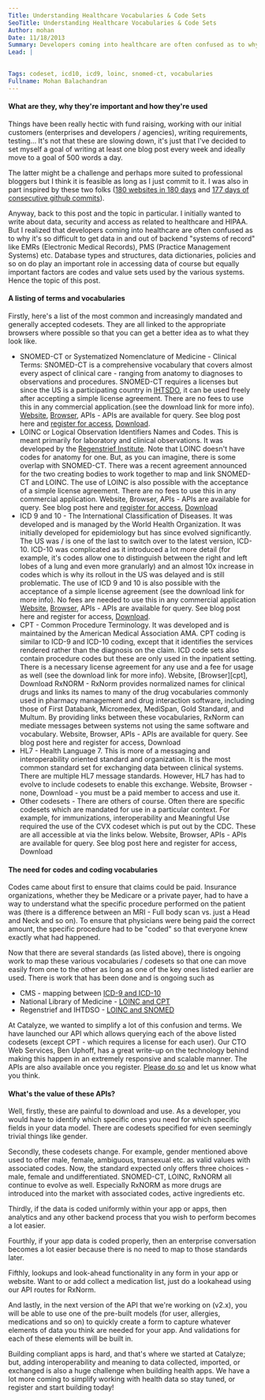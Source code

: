 ```yaml
---
Title: Understanding Healthcare Vocabularies & Code Sets
SeoTitle: Understanding Healthcare Vocabularies & Code Sets
Author: mohan
Date: 11/18/2013
Summary: Developers coming into healthcare are often confused as to why it's so difficult to get data in and out of backend "systems of record" like EMRs.
Lead: |
  

Tags: codeset, icd10, icd9, loinc, snomed-ct, vocabularies
Fullname: Mohan Balachandran
---
```

#### What are they, why they're important and how they're used

Things have been really hectic with fund raising, working with our initial customers (enterprises and developers / agencies), writing requirements, testing... It's not that these are slowing down, it's just that I've decided to set myself a goal of writing at least one blog post every week and ideally move to a goal of 500 words a day.

The latter might be a challenge and perhaps more suited to professional bloggers but I think it is feasible as long as I just commit to it. I was also in part inspired by these two folks ([180 websites in 180 days](http://blog.jenniferdewalt.com/post/56319597560/im-learning-to-code-by-building-180-websites-in-180) and [177 days of consecutive github commits](https://ryanseys.com/blog/177-days-of-github/)).

Anyway, back to this post and the topic in particular. I initially wanted to write about data, security and access as related to healthcare and HIPAA. But I realized that developers coming into healthcare are often confused as to why it's so difficult to get data in and out of backend "systems of record" like EMRs (Electronic Medical Records), PMS (Practice Management Systems) etc. Database types and structures, data dictionaries, policies and so on do play an important role in accessing data of course but equally important factors are codes and value sets used by the various systems. Hence the topic of this post.

#### A listing of terms and vocabularies

Firstly, here's a list of the most common and increasingly mandated and generally accepted codesets. They are all linked to the appropriate browsers where possible so that you can get a better idea as to what they look like.

- SNOMED-CT or Systematized Nomenclature of Medicine - Clinical Terms: SNOMED-CT is a comprehensive vocabulary that covers almost every aspect of clinical care - ranging from anatomy to diagnoses to observations and procedures. SNOMED-CT requires a licenses but since the US is a participating country in [IHTSDO](http://www.ihtsdo.org/), it can be used freely after accepting a simple license agreement. There are no fees to use this in any commercial application.(see the download link for more info). [Website](http://www.ihtsdo.org/snomed-ct/snomed-ct0/), [Browser](http://bioportal.bioontology.org/ontologies/SNOMEDCT?p=classes), APIs - APIs are available for query. See blog post here and [register for access](http://developer.catalyze.io/), [Download](http://www.nlm.nih.gov/research/umls/licensedcontent/downloads.html).
- LOINC or Logical Observation Identifiers Names and Codes. This is meant primarily for laboratory and clinical observations. It was developed by the [Regenstrief Institute](http://www.regenstrief.org/). Note that LOINC doesn't have codes for anatomy for one. But, as you can imagine, there is some overlap with SNOMED-CT. There was a recent agreement announced for the two creating bodies to work together to map and link SNOMED-CT and LOINC. The use of LOINC is also possible with the acceptance of a simple license agreement. There are no fees to use this in any commercial application. Website, Browser, APIs - APIs are available for query. See blog post here and [register for access](http://developer.catalyze.io/), [Download](http://loinc.org/downloads)
- ICD 9 and 10 - The International Classification of Diseases. It was developed and is managed by the World Health Organization. It was initially developed for epidemiology but has since evolved significantly. The US was / is one of the last to switch over to the latest version, ICD-10. ICD-10 was complicated as it introduced a lot more detail (for example, it's codes allow one to distinguish between the right and left lobes of a lung and even more granularly) and an almost 10x increase in codes which is why its rollout in the US was delayed and is still problematic. The use of ICD 9 and 10 is also possible with the acceptance of a simple license agreement (see the download link for more info). No fees are needed to use this in any commercial application [Website](http://www.who.int/classifications/icd/en/), [Browser](http://apps.who.int/classifications/icd10/browse/2010/en), APIs - APIs are available for query. See blog post here and register for access, [Download](http://www.nlm.nih.gov/research/umls/licensedcontent/downloads.html).
- CPT - Common Procedure Terminology. It was developed and is maintained by the American Medical Association AMA. CPT coding is similar to ICD-9 and ICD-10 coding, except that it identifies the services rendered rather than the diagnosis on the claim. ICD code sets also contain procedure codes but these are only used in the inpatient setting. There is a necessary license agreement for any use and a fee for usage as well (see the download link for more info). Website, [Browser][cpt], Download
RxNORM - RxNorm provides normalized names for clinical drugs and links its names to many of the drug vocabularies commonly used in pharmacy management and drug interaction software, including those of First Databank, Micromedex, MediSpan, Gold Standard, and Multum. By providing links between these vocabularies, RxNorm can mediate messages between systems not using the same software and vocabulary. Website, Browser, APIs - APIs are available for query. See blog post here and register for access, Download
- HL7 - Health Language 7. This is more of a messaging and interoperability oriented standard and organization. It is the most common standard set for exchanging data between clinical systems. There are multiple HL7 message standards. However, HL7 has had to evolve to include codesets to enable this exchange. Website, Browser - none, Download - you must be a paid member to access and use it.
- Other codesets - There are others of course. Often there are specific codesets which are mandated for use in a particular context. For example, for immunizations, interoperability and Meaningful Use required the use of the CVX codeset which is put out by the CDC. These are all accessible at via the links below. Website, Browser, APIs - APIs are available for query. See blog post here and register for access, Download

#### The need for codes and coding vocabularies

Codes came about first to ensure that claims could be paid. Insurance organizations, whether they be Medicare or a private payer, had to have a way to understand what the specific procedure performed on the patient was (there is a difference between an MRI - Full body scan vs. just a Head and Neck and so on). To ensure that physicians were being paid the correct amount, the specific procedure had to be "coded" so that everyone knew exactly what had happened.

Now that there are several standards (as listed above), there is ongoing work to map these various vocabularies / codesets so that one can move easily from one to the other as long as one of the key ones listed earlier are used. There is work that has been done and is ongoing such as

- CMS - mapping between [ICD-9 and ICD-10](http://www.cms.gov/Medicare/Coding/ICD10/2014-ICD-10-CM-and-GEMs.html)
- National Library of Medicine - [LOINC and CPT](http://www.nlm.nih.gov/research/umls/mapping_projects/loinc_to_cpt_map.html)
- Regenstrief and IHTDSO - [LOINC and SNOMED](http://www.regenstrief.org/news/new-regenstrief-and-ihtsdo-agreement-make-emrs-more-effective-improving-health-care/)

At Catalyze, we wanted to simplify a lot of this confusion and terms. We have launched our API which allows querying each of the above listed codesets (except CPT - which requires a license for each user). Our CTO Web Services, Ben Uphoff, has a great write-up on the technology behind making this happen in an extremely responsive and scalable manner. The APIs are also available once you register. [Please do so](https://developer.catalyze.io/request-invite) and let us know what you think.

#### What's the value of these APIs?

Well, firstly, these are painful to download and use. As a developer, you would have to identify which specific ones you need for which specific fields in your data model. There are codesets specified for even seemingly trivial things like gender.

Secondly, these codesets change. For example, gender mentioned above used to offer male, female, ambiguous, transexual etc. as valid values with associated codes. Now, the standard expected only offers three choices - male, female and undifferentiated. SNOMED-CT, LOINC, RxNORM all continue to evolve as well. Especially RxNORM as more drugs are introduced into the market with associated codes, active ingredients etc.

Thirdly, if the data is coded uniformly within your app or apps, then analytics and any other backend process that you wish to perform becomes a lot easier.

Fourthly, if your app data is coded properly, then an enterprise conversation becomes a lot easier because there is no need to map to those standards later.

Fifthly, lookups and look-ahead functionality in any form in your app or website. Want to or add collect a medication list, just do a lookahead using our API routes for RxNorm.

And lastly, in the next version of the API that we're working on (v2.x), you will be able to use one of the pre-built models (for user, allergies, medications and so on) to quickly create a form to capture whatever elements of data you think are needed for your app. And validations for each of these elements will be built in.

Building compliant apps is hard, and that's where we started at Catalyze; but, adding interoperability and meaning to data collected, imported, or exchanged is also a huge challenge when building health apps. We have a lot more coming to simplify working with health data so stay tuned, or register and start building today!


